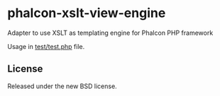phalcon-xslt-view-engine
========================

Adapter to use XSLT as templating engine for Phalcon PHP framework

Usage in [test/test.php](test/test.php) file.

## License

Released under the new BSD license.